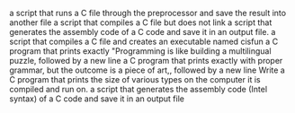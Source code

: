 a script that runs a C file through the preprocessor and save the result into another file
a script that compiles a C file but does not link
 a script that generates the assembly code of a C code and save it in an output file.
a script that compiles a C file and creates an executable named cisfun
a C program that prints exactly "Programming is like building a multilingual puzzle, followed by a new line
a C program that prints exactly with proper grammar, but the outcome is a piece of art,, followed by a new line
Write a C program that prints the size of various types on the computer it is compiled and run on.
a script that generates the assembly code (Intel syntax) of a C code and save it in an output file
